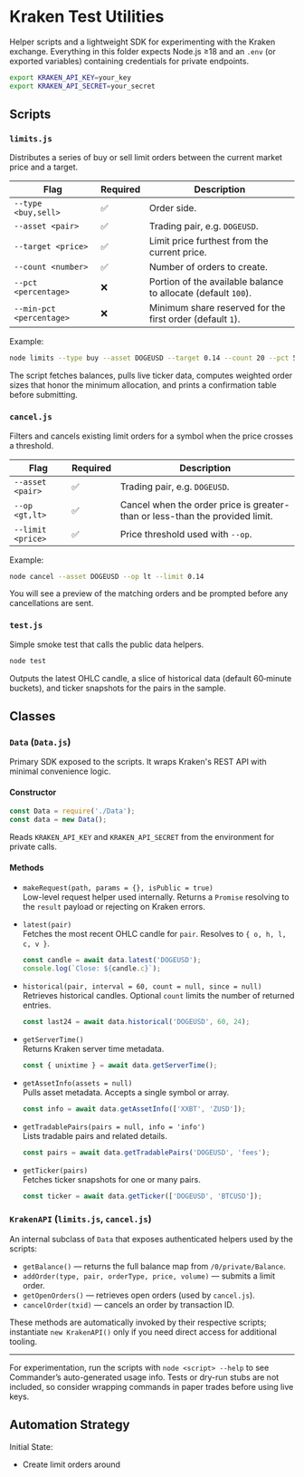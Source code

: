 # Kraken Test Utilities

Helper scripts and a lightweight SDK for experimenting with the Kraken exchange. Everything in this folder expects Node.js ≥18 and an `.env` (or exported variables) containing credentials for private endpoints.

```bash
export KRAKEN_API_KEY=your_key
export KRAKEN_API_SECRET=your_secret
```

## Scripts

### `limits.js`
Distributes a series of buy or sell limit orders between the current market price and a target.

| Flag | Required | Description |
| --- | --- | --- |
| `--type <buy,sell>` | ✅ | Order side. |
| `--asset <pair>` | ✅ | Trading pair, e.g. `DOGEUSD`. |
| `--target <price>` | ✅ | Limit price furthest from the current price. |
| `--count <number>` | ✅ | Number of orders to create. |
| `--pct <percentage>` | ❌ | Portion of the available balance to allocate (default `100`). |
| `--min-pct <percentage>` | ❌ | Minimum share reserved for the first order (default `1`). |

Example:

```bash
node limits --type buy --asset DOGEUSD --target 0.14 --count 20 --pct 50 --min-pct 5
```

The script fetches balances, pulls live ticker data, computes weighted order sizes that honor the minimum allocation, and prints a confirmation table before submitting.

### `cancel.js`
Filters and cancels existing limit orders for a symbol when the price crosses a threshold.

| Flag | Required | Description |
| --- | --- | --- |
| `--asset <pair>` | ✅ | Trading pair, e.g. `DOGEUSD`. |
| `--op <gt,lt>` | ✅ | Cancel when the order price is greater-than or less-than the provided limit. |
| `--limit <price>` | ✅ | Price threshold used with `--op`. |

Example:

```bash
node cancel --asset DOGEUSD --op lt --limit 0.14
```

You will see a preview of the matching orders and be prompted before any cancellations are sent.

### `test.js`
Simple smoke test that calls the public data helpers.

```bash
node test
```

Outputs the latest OHLC candle, a slice of historical data (default 60‑minute buckets), and ticker snapshots for the pairs in the sample.

## Classes

### `Data` (`Data.js`)
Primary SDK exposed to the scripts. It wraps Kraken's REST API with minimal convenience logic.

#### Constructor
```js
const Data = require('./Data');
const data = new Data();
```
Reads `KRAKEN_API_KEY` and `KRAKEN_API_SECRET` from the environment for private calls.

#### Methods

- `makeRequest(path, params = {}, isPublic = true)`  
  Low-level request helper used internally. Returns a `Promise` resolving to the `result` payload or rejecting on Kraken errors.

- `latest(pair)`  
  Fetches the most recent OHLC candle for `pair`. Resolves to `{ o, h, l, c, v }`.  
  ```js
  const candle = await data.latest('DOGEUSD');
  console.log(`Close: ${candle.c}`);
  ```

- `historical(pair, interval = 60, count = null, since = null)`  
  Retrieves historical candles. Optional `count` limits the number of returned entries.  
  ```js
  const last24 = await data.historical('DOGEUSD', 60, 24);
  ```

- `getServerTime()`  
  Returns Kraken server time metadata.  
  ```js
  const { unixtime } = await data.getServerTime();
  ```

- `getAssetInfo(assets = null)`  
  Pulls asset metadata. Accepts a single symbol or array.  
  ```js
  const info = await data.getAssetInfo(['XXBT', 'ZUSD']);
  ```

- `getTradablePairs(pairs = null, info = 'info')`  
  Lists tradable pairs and related details.  
  ```js
  const pairs = await data.getTradablePairs('DOGEUSD', 'fees');
  ```

- `getTicker(pairs)`  
  Fetches ticker snapshots for one or many pairs.  
  ```js
  const ticker = await data.getTicker(['DOGEUSD', 'BTCUSD']);
  ```

### `KrakenAPI` (`limits.js`, `cancel.js`)
An internal subclass of `Data` that exposes authenticated helpers used by the scripts:

- `getBalance()` — returns the full balance map from `/0/private/Balance`.
- `addOrder(type, pair, orderType, price, volume)` — submits a limit order.
- `getOpenOrders()` — retrieves open orders (used by `cancel.js`).
- `cancelOrder(txid)` — cancels an order by transaction ID.

These methods are automatically invoked by their respective scripts; instantiate `new KrakenAPI()` only if you need direct access for additional tooling.

---

For experimentation, run the scripts with `node <script> --help` to see Commander’s auto-generated usage info. Tests or dry-run stubs are not included, so consider wrapping commands in paper trades before using live keys.



## Automation Strategy

Initial State:
- Create limit orders around